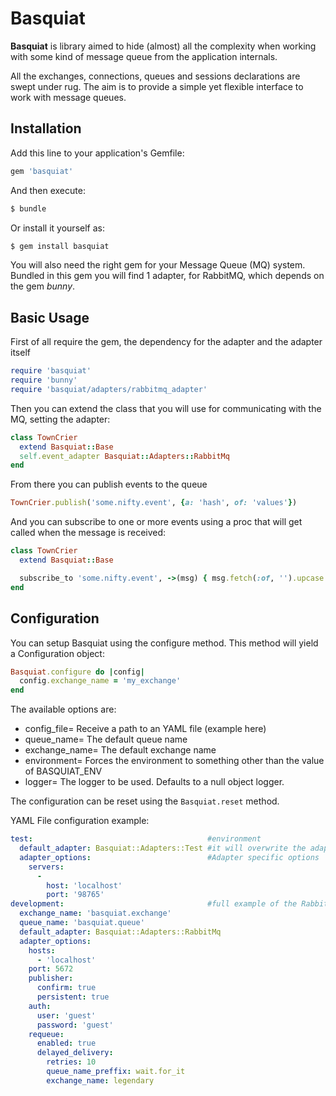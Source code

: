 # Basquiat

**Basquiat** is library aimed to hide (almost) all the complexity when working with some kind of message queue from the application internals.

All the exchanges, connections, queues and sessions declarations are swept under rug. The aim is to provide a simple yet flexible interface to work with message queues.

## Installation

Add this line to your application's Gemfile:

```ruby
gem 'basquiat'
```

And then execute:

```bash
$ bundle
```

Or install it yourself as:

```bash
$ gem install basquiat
```

You will also need the right gem for your Message Queue (MQ) system. Bundled in this gem you will find 1 adapter, for RabbitMQ, which depends on the gem _bunny_.

## Basic Usage

First of all require the gem, the dependency for the adapter and the adapter itself

```ruby
require 'basquiat'
require 'bunny'
require 'basquiat/adapters/rabbitmq_adapter'
```

Then you can extend the class that you will use for communicating with the MQ, setting the adapter:

```ruby
class TownCrier
  extend Basquiat::Base
  self.event_adapter Basquiat::Adapters::RabbitMq
end
```
From there you can publish events to the queue

```ruby
TownCrier.publish('some.nifty.event', {a: 'hash', of: 'values'})
```
And you can subscribe to one or more events using a proc that will get called when the message is received:

```ruby
class TownCrier
  extend Basquiat::Base

  subscribe_to 'some.nifty.event', ->(msg) { msg.fetch(:of, '').upcase }
end
```

## Configuration

You can setup Basquiat using the configure method. This method will yield a Configuration object:

```ruby
Basquiat.configure do |config|
  config.exchange_name = 'my_exchange'
end
```
The available options are:

- config_file= Receive a path to an YAML file (example here)
- queue_name= The default queue name
- exchange_name= The default exchange name
- environment= Forces the environment to something other than the value of BASQUIAT_ENV
- logger= The logger to be used. Defaults to a null object logger.

The configuration can be reset using the `Basquiat.reset` method.

YAML File configuration example:

```yaml
test:                                       #environment
  default_adapter: Basquiat::Adapters::Test #it will overwrite the adapter on all classes that extend Basquiat::Base
  adapter_options:                          #Adapter specific options
    servers:
      -
        host: 'localhost'
        port: '98765'
development:                                #full example of the RabbitMq options
  exchange_name: 'basquiat.exchange'
  queue_name: 'basquiat.queue'
  default_adapter: Basquiat::Adapters::RabbitMq
  adapter_options:
    hosts:
      - 'localhost'
    port: 5672
    publisher:
      confirm: true
      persistent: true
    auth:
      user: 'guest'
      password: 'guest'
    requeue:
      enabled: true
      delayed_delivery:
        retries: 10
        queue_name_preffix: wait.for_it
        exchange_name: legendary
```
